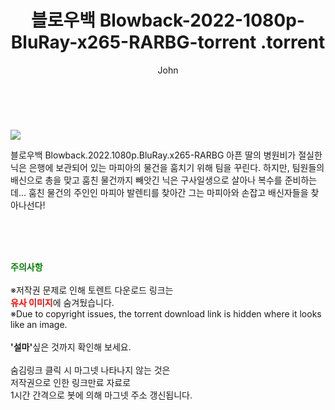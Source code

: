 ﻿---
layout: post
title:  "                   블로우백 Blowback-2022-1080p-BluRay-x265-RARBG-torrent                .torrent"
author: John
categories: [ 영화 ]
tags: [  ]
image: https://torrentrj57.com/uploadfile/full/d96ce3caeba38b648614fc958ed7bec5f6572ee0.jpg 
description: "                   블로우백 Blowback-2022-1080p-BluRay-x265-RARBG-torrent                 torrent 정보 공유"
toc: true
toc_sticky: true
---

<br>
<p><img src="https://torrentrj57.com/uploadfile/full/d96ce3caeba38b648614fc958ed7bec5f6572ee0.jpg"/></p>
 블로우백 Blowback.2022.1080p.BluRay.x265-RARBG 아픈 딸의 병원비가 절실한 닉은 은행에 보관되어 있는 마피아의 물건을 훔치기 위해 팀을 꾸린다. 하지만, 팀원들의 배신으로 총을 맞고 훔친 물건까지 빼앗긴 닉은 구사일생으로 살아나 복수를 준비하는데... 훔친 물건의 주인인 마피아 발렌티를 찾아간 그는 마피아와 손잡고 배신자들을 찾아나선다! 
    
<br><br><br>
<p data-ke-size="size16"><b><span style="color: green;">주의사항</span></b><br /><br />※저작권 문제로 인해 토렌트 다운로드 링크는<br /><b><span style="color: red;">유사 이미지</span></b>에 숨겨뒀습니다.<br />※Due to copyright issues, the torrent download link is hidden where it looks like an image.<br /><br /><b>'설마'</b>싶은 것까지 확인해 보세요.<br /><br />숨김링크 클릭 시 마그넷 나타나지 않는 것은<br />저작권으로 인한 링크만료 자료로<br />1시간 간격으로 봇에 의해 마그넷 주소 갱신됩니다.</p>
